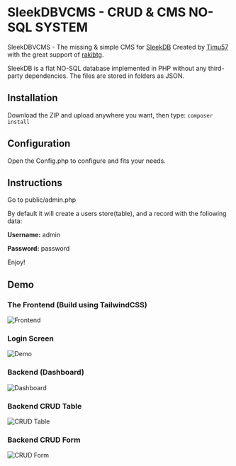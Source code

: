 # SleekDBVCMS - CRUD & CMS NO-SQL SYSTEM
 SleekDBVCMS - The missing & simple CMS for [SleekDB](https://link-url-here.org) Created by [Timu57](https://github.com/Timu57) with the great support of [rakibtg](https://github.com/rakibtg).

 SleekDB is a flat NO-SQL database implemented in PHP without any third-party dependencies. The files are stored in folders as JSON.
 
## Installation

Download the ZIP and upload anywhere you want, then type:
`composer install`

## Configuration

Open the Config.php to configure and fits your needs.

## Instructions

Go to public/admin.php

By default it will create a users store(table), and a record with the following data:

**Username:** admin

**Password:** password

Enjoy!

## Demo

### The Frontend (Build using TailwindCSS)
![Frontend](https://raw.githubusercontent.com/vorja/SleekDBVCMS/main/demo/frontend.PNG)

### Login Screen
![Demo](https://raw.githubusercontent.com/vorja/SleekDBVCMS/main/demo/login.PNG)

### Backend (Dashboard)
![Dashboard](https://raw.githubusercontent.com/vorja/SleekDBVCMS/main/demo/dashboard.PNG)

### Backend CRUD Table
![CRUD Table](https://raw.githubusercontent.com/vorja/SleekDBVCMS/main/demo/table.PNG)

### Backend CRUD Form
![CRUD Form](https://raw.githubusercontent.com/vorja/SleekDBVCMS/main/demo/edit.PNG)

